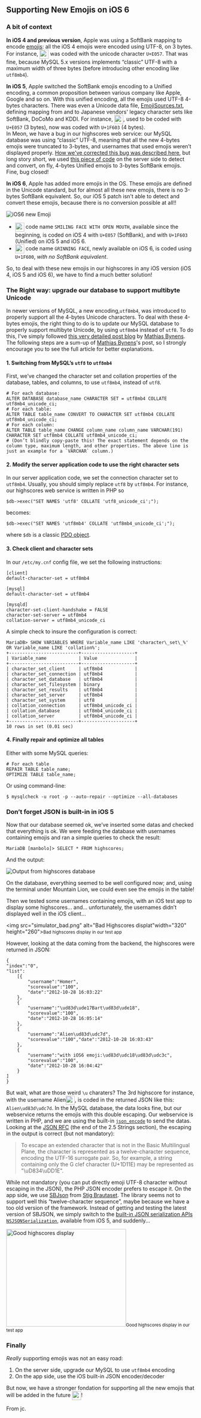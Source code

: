 ## Supporting New Emojis on iOS 6

### A bit of context

__In iOS 4 and previous version__, Apple was using a SoftBank mapping to encode [emojis](http://en.wikipedia.org/wiki/Emoji): all the iOS 4 emojis were encoded using UTF-8, on 3 bytes. For instance, <img src="smiling_face.png" class="inline" style="vertical-align:middle; width:24px; height:24px;"/> was coded with the unicode character `U+E057`. That was fine, 
because MySQL 5.x versions implements “classic” UTF-8 with a maximum width of three bytes (before introducing other encoding like `utf8mb4`).
 
__In iOS 5__, Apple switched the SoftBank emojis encoding to a Unified encoding, a common proposition between various company like Apple, Google and so on. With this unified encoding, all the emojis used UTF-8 4-bytes characters. There was even a Unicode data file, [EmojiSources.txt](http://www.unicode.org/Public/UNIDATA/EmojiSources.txt), defining mapping from and to Japanese vendors' legacy character sets like SoftBank, DoCoMo and KDDI. For instance, <img src="smiling_face.png" class="inline" style="vertical-align:middle; width:24px; height:24px;"/>, used to be coded with `U+E057` (3 bytes), now was coded with `U+1F603` (4 bytes).   
In Meon, we have a bug in our highscores web service: our MySQL database was using “classic” UTF-8, meaning that all the new 4-bytes emojis were truncated to 3-bytes, and usernames that used emojis weren’t displayed properly. [How we've corrected this bug was described here](http://blog.manbolo.com/2011/12/12/supporting-ios-5-new-emoji-encoding), but long story short, we used [this piece of code](https://github.com/iamcal/php-emoji) on the server side to detect  and convert, on fly, 4-bytes Unified emojis to 3-bytes SoftBank emojis. Fine, bug closed!

__In iOS 6__, Apple has added more emojis in the OS. These emojis are defined in the Unicode standard, but for almost all these new emojis, there is no 3-bytes SoftBank equivalent. So, our iOS 5 patch isn't able to detect and convert these emojis, because there is no conversion possible at all!!   

![iOS6 new Emoji](smile.png)

- <img src="smiling_face.png" class="inline" style="vertical-align:middle; width:24px; height:24px;"/> code name `SMILING FACE WITH OPEN MOUTH`, available since the beginning, is coded on iOS 4 with `U+E057` (SoftBank), and with `U+1F603` (Unified) on iOS 5 and iOS 6.
- <img src="grinning_face.png" class="inline" style="vertical-align:middle; width:24px; height:24px;"/> code name `GRINNING FACE`, newly available on iOS 6, is coded using `U+1F600`, _with no SoftBank equivalent_. 

So, to deal with these new emojis in our highscores in any iOS version (iOS 4, iOS 5 and iOS 6), we have to find a much better solution!


### The Right way: upgrade our database to support multibyte Unicode

In newer versions of MySQL, a new encoding,`utf8mb4`, was introduced to properly support all the 4-bytes Unicode characters. To deal with these 4-bytes emojis, the right thing to do is to update our MySQL database to properly support multibyte Unicode, by using `utf8mb4` instead of `utf8`. To do this, I've simply followed [this very detailed post blog](http://mathiasbynens.be/notes/mysql-utf8mb4) by [Mathias Bynens](http://twitter.com/mathias). The following steps are a sum-up of  [Mathias Bynens](http://twitter.com/mathias)'s post, so I strongly encourage you  to see the full article for better explanations. 

#### 1. Switching from MySQL’s `utf8` to `utf8mb4`

First, we’ve changed the character set and collation properties of the database, tables, and columns, to use `utf8mb4`, instead of `utf8`.

	# For each database:
	ALTER DATABASE database_name CHARACTER SET = utf8mb4 COLLATE utf8mb4_unicode_ci;
	# For each table:
	ALTER TABLE table_name CONVERT TO CHARACTER SET utf8mb4 COLLATE utf8mb4_unicode_ci;
	# For each column:
	ALTER TABLE table_name CHANGE column_name column_name VARCHAR(191) CHARACTER SET utf8mb4 COLLATE utf8mb4_unicode_ci;
	# (Don’t blindly copy-paste this! The exact statement depends on the column type, maximum length, and other properties. The above line is just an example for a `VARCHAR` column.)

#### 2. Modify the server application code to use the right character sets

In our server application code, we set the connection character set to `utf8mb4`. Usually, you should simply replace `utf8` by `utf8mb4`. For instance, our highscores web service is written in PHP so

	$db->exec("SET NAMES 'utf8' COLLATE 'utf8_unicode_ci';");

becomes:

	$db->exec("SET NAMES 'utf8mb4' COLLATE 'utf8mb4_unicode_ci';");

where `$db` is a classic [PDO object](http://www.php.net/manual/en/book.pdo.php).

#### 3. Check client and character sets

In our `/etc/my.cnf` config file, we set the following instructions:

	[client]
	default-character-set = utf8mb4

	[mysql]
	default-character-set = utf8mb4

	[mysqld]
	character-set-client-handshake = FALSE
	character-set-server = utf8mb4
	collation-server = utf8mb4_unicode_ci

A simple check to insure the configuration is correct:

	MariaDB> SHOW VARIABLES WHERE Variable_name LIKE 'character\_set\_%' OR Variable_name LIKE 'collation%';
	+--------------------------+--------------------+
	| Variable_name            | Value              |
	+--------------------------+--------------------+
	| character_set_client     | utf8mb4            |
	| character_set_connection | utf8mb4            |
	| character_set_database   | utf8mb4            |
	| character_set_filesystem | binary             |
	| character_set_results    | utf8mb4            |
	| character_set_server     | utf8mb4            |
	| character_set_system     | utf8               |
	| collation_connection     | utf8mb4_unicode_ci |
	| collation_database       | utf8mb4_unicode_ci |
	| collation_server         | utf8mb4_unicode_ci |
	+--------------------------+--------------------+
	10 rows in set (0.01 sec)

#### 4. Finally repair and optimize all tables

Either with some MySQL queries:

	# For each table
	REPAIR TABLE table_name;
	OPTIMIZE TABLE table_name;
	
Or using command-line:

	$ mysqlcheck -u root -p --auto-repair --optimize --all-databases
	
### Don’t forget JSON is built-in in iOS 5

Now that our database seemed ok, we’ve inserted some datas and checked that everything is ok. We were feeding the database with usernames containing emojis and ran a simple queries to check the result:

	MariaDB [manbolo]> SELECT * FROM highscores;

And the output:

![Output from highscores database](database.png)

On the database, everything seemed to be well configured now; and, using the terminal under Mountain Lion, we could even see the emojis in the table!

Then we tested some usernames containing emojis, with an iOS test app to display some highscores... and... unfortunately, the usernames didn’t displayed well in the iOS client...

<img src="simulator_bad.png" alt="Bad Highscores displat"width="320" height="260"><small class="caption">Bad highscores display in our test app</small>

However, looking at the data coming from the backend, the highscores were returned in JSON:

	{
	"index":"0",
	"list":
		[{
			"username":"Homer",
			"scorevalue":"100",
			"date":"2012-10-28 16:03:22"
		},
		{
			"username":"\ud83d\ude17Bart\ud83d\ude18",
			"scorevalue":"100",
			"date":"2012-10-28 16:05:14"
		},
		{
			"username":"Alien\ud83d\udc7d",
			"scorevalue":"100","date":"2012-10-28 16:03:43"
		},
		{
			"username":"with iOS6 emoji:\ud83d\udc18\ud83d\udc3c",
			"scorevalue":"100",
			"date":"2012-10-28 16:04:42"
		}
	]
	} 

But wait, what are those weird `\u` charaters? The 3rd highscore for instance, with the username Alien<img src="alien.png" class="inline" style="vertical-align:middle; width:24px; height:24px;"/>, is coded in the returned JSON like this: `Alien\ud83d\udc7d`. In the MySQL database, the data looks fine, but our webservice returns the emojis with this double escaping. Our webservice is written in PHP, and we are using the built-in [`json_encode`](http://php.net/manual/en/function.json-encode.php) to send the datas. Looking at the [JSON RFC](http://www.ietf.org/rfc/rfc4627.txt) (the end of the 2.5 Strings section), the escaping in the output is correct (but not mandatory): 

> To escape an extended character that is not in the Basic Multilingual Plane, 
> the character is represented as a twelve-character sequence, encoding the
> UTF-16 surrogate pair.  So, for example, a string containing only the G clef 
> character (U+1D11E) may be represented as "\uD834\uDD1E". 

While not mandatory (you can put directly emoji UTF-8 character without escaping in the JSON), the PHP JSON encoder prefers to escape it. On the app side, we use [SBJson](https://github.com/stig/json-framework) from [Stig Brautaset](http://twitter.com/stigbra). The library seems not to support well this “twelve-character sequence”, maybe because we have a too old version of the framework. Instead of getting and testing the latest version of SBJSON, we simply switch to the [built-in JSON serialization APIs `NSJSONSerialization`](http://developer.apple.com/library/ios/#documentation/Foundation/Reference/NSJSONSerialization_Class/Reference/Reference.html), available from iOS 5, and suddenly...

<img src="simulator_good.png" alt="Good highscores display" width="320" height="260"><small class="caption">Good highscores display in our test app</small>


### Finally

_Really_ supporting emojis was not an easy road:

1. On the server side, upgrade our MySQL to use `utf8mb4` encoding
2. On the app side, use the iOS built-in JSON encoder/decoder

But now, we have a stronger fondation for supporting all the new emojis that will be added in the future <img src="cold.png" class="inline" style="vertical-align:middle; width:24px; height:24px;"/>!

From jc. 






